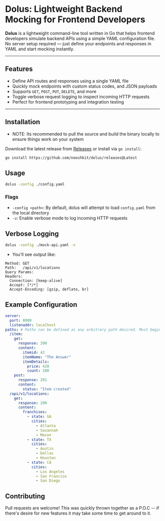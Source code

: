 # Dolus: Lightweight Backend Mocking for Frontend Developers

**Dolus** is a lightweight command-line tool written in Go that helps frontend developers simulate backend APIs using a simple YAML configuration file. No server setup required — just define your endpoints and responses in YAML and start mocking instantly.

---

## Features

- Define API routes and responses using a single YAML file
- Quickly mock endpoints with custom status codes, and JSON payloads
- Supports `GET`, `POST`, `PUT`, `DELETE`, and more
- Toggle verbose request logging to inspect incoming HTTP requests
- Perfect for frontend prototyping and integration testing

---

## Installation

- NOTE: Its recommended to pull the source and build the binary locally to ensure things work on your system

Download the latest release from [Releases](https://https://github.com/nooshkit/dolus/releases) or install via `go install`:

```bash
go install https://github.com/nooshkit/dolus/releases@Latest
```

## Usage
```bash
dolus -config ./config.yaml
```
### Flags
- `-config <path>`: By default, dolus will attempt to load `config.yaml` from the local directory
- `-v`: Enable verbose mode to log incoming HTTP requests

## Verbose Logging
```bash
dolus -config ./mock-api.yaml -v
```
- You'll see output like:
```
Method: GET
Path:   /api/v1/locations
Query Params:
Headers:
  Connection: [keep-alive]
  Accept: [*/*]
  Accept-Encoding: [gzip, deflate, br]
```

## Example Configuration
```yaml
server:
  port: 8080
  listenaddr: localhost
paths: # Paths can be defined as any arbitrary path desired. Must begin with '/'
  /item:
    get:
      response: 200
      content:
        itemid: 42
        itemName: "The Answer"
        itemDetails:
          price: 420
          count: 100
    post:
      response: 201
      content:
        status: "Item created"
  /api/v1/locations:
    get:
      response: 200
      content:
        franchises:
          - state: GA
            cities:
              - Atlanta
              - Savannah
              - Macon
          - state: TX
            cities:
              - Austin
              - Dallas
              - Houston
          - state: CA
            cities:
              - Los Angeles
              - San Franciso
              - San Diego
```

## Contributing

Pull requests are welcome! This was quickly thrown together as a P.O.C -- if there's desire for new features it may take some time to get around to it.
